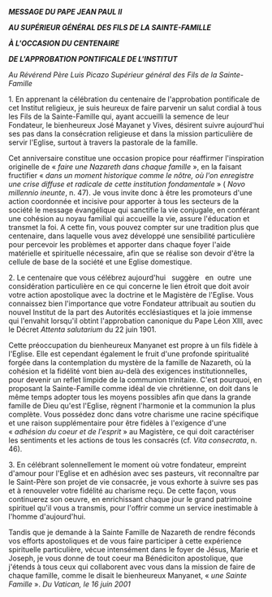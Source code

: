 ***MESSAGE DU PAPE JEAN PAUL II***

***AU SUPÉRIEUR GÉNÉRAL DES FILS DE LA SAINTE-FAMILLE***

***À L'OCCASION DU CENTENAIRE***

***DE L'APPROBATION PONTIFICALE DE L'INSTITUT***

*Au Révérend Père Luis Picazo Supérieur général des Fils de la Sainte-Famille*

1. En apprenant la célébration du centenaire de l'approbation pontificale de cet Institut religieux, je suis heureux de faire parvenir un salut cordial à tous les Fils de la Sainte-Famille qui, ayant accueilli la semence de leur Fondateur, le bienheureux José Mayanet y Vives, désirent suivre aujourd'hui ses pas dans la consécration religieuse et dans la mission particulière de servir l'Eglise, surtout à travers la pastorale de la famille.

Cet anniversaire constitue une occasion propice pour réaffirmer l'inspiration originelle de « *faire une Nazareth dans chaque famille* », en la faisant fructifier « *dans un moment historique comme le nôtre, où l'on enregistre une crise diffuse et radicale de cette institution fondamentale* » ( *Novo millennio ineunte*, n. 47). Je vous invite donc à être les promoteurs d'une action coordonnée et incisive pour apporter à tous les secteurs de la société le message évangélique qui sanctifie la vie conjugale, en conférant une cohésion au noyau familial qui accueille la vie, assure l'éducation et transmet la foi. A cette fin, vous pouvez compter sur une tradition plus que centenaire, dans laquelle vous avez développé une sensibilité particulière pour percevoir les problèmes et apporter dans chaque foyer l'aide matérielle et spirituelle nécessaire, afin que se réalise son devoir d'être la cellule de base de la société et une Eglise domestique.

2. Le centenaire que vous célébrez aujourd'hui   suggère   en  outre  une considération particulière en ce qui concerne le lien étroit que doit avoir votre action apostolique avec la doctrine et le Magistère de l'Eglise. Vous connaissez bien l'importance que votre Fondateur attribuait au soutien du nouvel Institut de la part des Autorités ecclésiastiques et la joie immense qui l'envahit lorsqu'il obtint l'approbation canonique du Pape Léon XIII, avec le Décret *Attenta salutarium* du 22 juin 1901.

Cette préoccupation du bienheureux Manyanet est propre à un fils fidèle à l'Eglise. Elle est cependant également le fruit d'une profonde spiritualité forgée dans la contemplation du mystère de la famille de Nazareth, où la cohésion et la fidélité vont bien au-delà des exigences institutionnelles, pour devenir un reflet limpide de la communion trinitaire. C'est pourquoi, en proposant la Sainte-Famille comme idéal de vie chrétienne, on doit dans le même temps adopter tous les moyens possibles afin que dans la grande famille de Dieu qu'est l'Eglise, règnent l'harmonie et la communion la plus complète. Vous possédez donc dans votre charisme une racine spécifique et une raison supplémentaire pour être fidèles à l'exigence d'une « *adhésion du coeur et de l'esprit* » au Magistère, ce qui doit caractériser les sentiments et les actions de tous les consacrés (cf. *Vita consecrata*, n. 46).

3. En célébrant solennellement le moment où votre fondateur, empreint d'amour pour l'Eglise et en adhésion avec ses pasteurs, vit reconnaître par le Saint-Père son projet de vie consacrée, je vous exhorte à suivre ses pas et à renouveler votre fidélité au charisme reçu. De cette façon, vous continuerez son oeuvre, en enrichissant chaque jour le grand patrimoine spirituel qu'il vous a transmis, pour l'offrir comme un service inestimable à l'homme d'aujourd'hui.

Tandis que je demande à la Sainte Famille de Nazareth de rendre féconds vos efforts apostoliques et de vous faire participer à cette expérience spirituelle particulière, vécue intensément dans le foyer de Jésus, Marie et Joseph, je vous donne de tout coeur ma Bénédiciton apostolique, que j'étends à tous ceux qui collaborent avec vous dans la mission de faire de chaque famille, comme le disait le bienheureux Manyanet, « *une Sainte Famille* ». *Du Vatican, le 16 juin 2001*